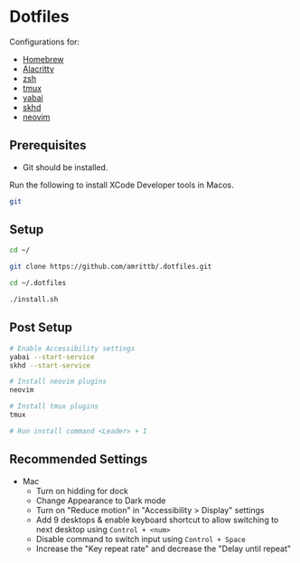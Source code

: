 # Dotfiles

Configurations for:
- [Homebrew](https://brew.sh/)
- [Alacritty](https://alacritty.org/)
- [zsh](https://ohmyz.sh/)
- [tmux](https://github.com/tmux/tmux/wiki)
- [yabai](https://github.com/koekeishiya/yabai/wiki)
- [skhd](https://github.com/koekeishiya/skhd/wiki)
- [neovim](https://neovim.io/)


## Prerequisites
- Git should be installed.

Run the following to install XCode Developer tools in Macos.

```sh
git
```

## Setup

```sh
cd ~/

git clone https://github.com/amrittb/.dotfiles.git

cd ~/.dotfiles

./install.sh
```

## Post Setup

```sh
# Enable Accessibility settings
yabai --start-service
skhd --start-service

# Install neovim plugins
neovim

# Install tmux plugins
tmux

# Run install command <Leader> + I
```

## Recommended Settings
- Mac
  - Turn on hidding for dock
  - Change Appearance to Dark mode
  - Turn on "Reduce motion" in "Accessibility > Display" settings
  - Add 9 desktops & enable keyboard shortcut to allow switching to next desktop using `Control + <num>`
  - Disable command to switch input using `Control + Space`
  - Increase the "Key repeat rate" and decrease the "Delay until repeat"

